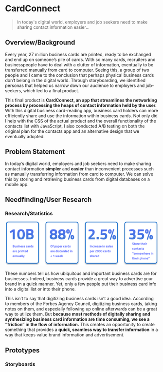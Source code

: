 # CardConnect

> In today's digital world, employers and job seekers need to make sharing contact information easier...

## Overview/Background

Every year, 27 million business cards are printed, ready to be exchanged and end up on someone’s pile of cards. With so many cards, recruiters and businesspeople have to deal with a clutter of information, eventually to be transferred manually from card to computer. Seeing this, a group of two people and I came to the conclusion that perhaps physical business cards don’t belong in the digital world. Through storyboarding, we identified personas that helped us narrow down our audience to employers and job-seekers, which led to a final product.

This final product is **CardConnect, an app that streamlines the networking process by processing the heaps of contact information held by the user.** With this digital business card-reading app, business card holders can more efficiently share and use the information within business cards. Not only did I help with the CSS of the actual product and the overall functionality of the contacts list with JavaScript, I also conducted A/B testing on both the original plan for the contacts app and an alternative design that we eventually adopted.

## Problem Statement

In today’s digital world, employers and job seekers need to make sharing contact information **simpler** and **easier** than inconvenient processes such as manually transferring information from card to computer. We can solve this by storing and retrieving business cards from digital databases on a mobile app.

## Needfinding/User Research
### Research/Statistics
![Statistics](https://raw.githubusercontent.com/annsudhart/annsudhart.github.io/source/public/case-studies/cardconnect/images/statistics.svg)

These numbers tell us how ubiquitous and important business cards are for businesses. Indeed, business cards provide a great way to advertise your brand in a quick manner. Yet, only a few people put their business card info into a digital list or into their phone.

This isn’t to say that digitizing business cards isn’t a good idea. According to members of the Forbes Agency Council, digitizing business cards, taking notes on them, and especially following up online afterwards can be a great way to utilize them. But **because most methods of digitally sharing and synthesizing business card information are time consuming, we see a “friction” in the flow of information.** This creates an opportunity to create something that provides a **quick, seamless way to transfer information** in a way that keeps value brand information and advertisement.
## Prototypes

### Storyboards